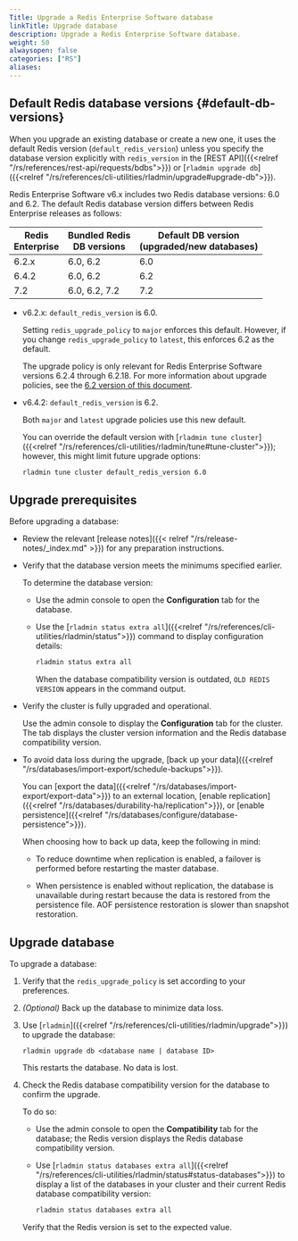 ```yaml
---
Title: Upgrade a Redis Enterprise Software database
linkTitle: Upgrade database
description: Upgrade a Redis Enterprise Software database.
weight: 50
alwaysopen: false
categories: ["RS"]
aliases: 
---
```


## Default Redis database versions {#default-db-versions}

When you upgrade an existing database or create a new one, it uses the default Redis version (`default_redis_version`) unless you specify the database version explicitly with `redis_version` in the [REST API]({{<relref "/rs/references/rest-api/requests/bdbs">}}) or [`rladmin upgrade db`]({{<relref "/rs/references/cli-utilities/rladmin/upgrade#upgrade-db">}}).

Redis Enterprise Software v6.x includes two Redis database versions: 6.0 and 6.2. The default Redis database version differs between Redis Enterprise releases as follows:

| Redis<br />Enterprise | Bundled Redis<br />DB versions | Default DB version<br />(upgraded/new databases) |
|-------|----------|-----|
| 6.2.x | 6.0, 6.2 | 6.0 |
| 6.4.2 | 6.0, 6.2 | 6.2 |
| 7.2 | 6.0, 6.2, 7.2 | 7.2 |

- v6.2.x: `default_redis_version` is 6.0.

    Setting `redis_upgrade_policy` to `major` enforces this default. However, if you change `redis_upgrade_policy` to `latest`, this enforces 6.2 as the default.
    
    The upgrade policy is only relevant for Redis Enterprise Software versions 6.2.4 through 6.2.18. For more information about upgrade policies, see the [6.2 version of this document](https://docs.redis.com/6.2/rs/installing-upgrading/upgrading/#redis-upgrade-policy).

- v6.4.2: `default_redis_version` is 6.2.

    Both `major` and `latest` upgrade policies use this new default.

    You can override the default version with [`rladmin tune cluster`]({{<relref "/rs/references/cli-utilities/rladmin/tune#tune-cluster">}}); however, this might limit future upgrade options:
    
    ```sh
    rladmin tune cluster default_redis_version 6.0
    ```

## Upgrade prerequisites

Before upgrading a database:

- Review the relevant [release notes]({{< relref "/rs/release-notes/_index.md" >}}) for any preparation instructions.

- Verify that the database version meets the minimums specified earlier.

    To determine the database version:

    - Use the admin console to open the **Configuration** tab for the database.

    - Use the [`rladmin status extra all`]({{<relref "/rs/references/cli-utilities/rladmin/status">}}) command to display configuration details:

        ```sh
        rladmin status extra all
        ```
    
        When the database compatibility version is outdated, <nobr>`OLD REDIS VERSION`</nobr> appears in the command output.

- Verify the cluster is fully upgraded and operational.

    Use the admin console to display the **Configuration** tab for the cluster. The tab displays the cluster version information and the Redis database compatibility version.

- To avoid data loss during the upgrade, [back up your data]({{<relref "/rs/databases/import-export/schedule-backups">}}).  

    You can [export the data]({{<relref "/rs/databases/import-export/export-data">}}) to an external location, [enable replication]({{<relref "/rs/databases/durability-ha/replication">}}), or [enable persistence]({{<relref "/rs/databases/configure/database-persistence">}}).

    When choosing how to back up data, keep the following in mind:

    - To reduce downtime when replication is enabled, a failover is performed before restarting the master database.

    - When persistence is enabled without replication, the database is unavailable during restart because the data is restored from the persistence file. AOF persistence restoration is slower than snapshot restoration.

## Upgrade database

To upgrade a database:

1.  Verify that the `redis_upgrade_policy` is set according to your preferences.

1.  _(Optional)_  Back up the database to minimize data loss.

1.  Use [`rladmin`]({{<relref "/rs/references/cli-utilities/rladmin/upgrade">}}) to upgrade the database:

    ``` shell
    rladmin upgrade db <database name | database ID>
    ```

    This restarts the database.  No data is lost.

1. Check the Redis database compatibility version for the database to confirm the upgrade.  

    To do so:

    - Use the admin console to open the **Compatibility** tab for the database; the Redis version displays the Redis database compatibility version.

    - Use [`rladmin status databases extra all`]({{<relref "/rs/references/cli-utilities/rladmin/status#status-databases">}}) to display a list of the databases in your cluster and their current Redis database compatibility version:

        ```sh
        rladmin status databases extra all
        ```

    Verify that the Redis version is set to the expected value.
